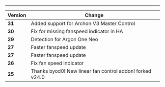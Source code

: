 ---

| Version | Change                                                   |
| ------- | -------------------------------------------------------- |
| **31**  | Added support for Archon V3 Master Control               |
| **30**  | Fix for missing fanspeed indicator in HA                 |
| **29**  | Detection for Argon One Neo                              |
| **27**  | Faster fanspeed update                                   |
| **27**  | Faster fanspeed update                                   |
| **26**  | Fix fan speed indicator                                  |
| **25**  | Thanks byod0! New linear fan control addon! forked v24.0 |
